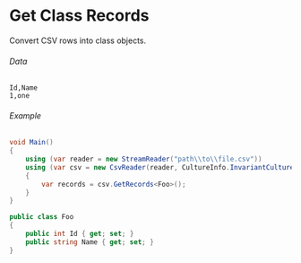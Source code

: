 ﻿# Get Class Records

Convert CSV rows into class objects.

###### Data
```
Id,Name
1,one
```

###### Example
```cs
void Main()
{
	using (var reader = new StreamReader("path\\to\\file.csv"))
	using (var csv = new CsvReader(reader, CultureInfo.InvariantCulture))
	{
		var records = csv.GetRecords<Foo>();
	}
}

public class Foo
{
	public int Id { get; set; }
	public string Name { get; set; }
}
```
